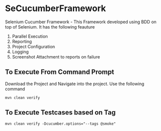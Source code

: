 # SeCucumberFramework
Selenium Cucumber Framework - This Framework developed using BDD on top of Selenium. It has the following feauture
1. Parallel Execution
2. Reporting
3. Project Configuration
4. Logging
5. Screenshot Attachment to reports on failure


## To Execute From Command Prompt
Download the Project and Navigate into the project. Use the  following command

```mvn clean verify```

## To Execute Testcases based on Tag

```mvn clean verify -Dcucumber.options="--tags @smoke" ```
